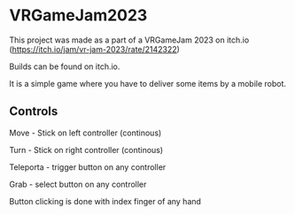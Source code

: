 # VRGameJam2023

This project was made as a part of a VRGameJam 2023 on itch.io (https://itch.io/jam/vr-jam-2023/rate/2142322)

Builds can be found on itch.io.

It is a simple game where you have to deliver some items by a mobile robot.

## Controls

Move - Stick on left controller (continous)

Turn - Stick on right controller (continous)

Teleporta - trigger button on any controller

Grab - select button on any controller

Button clicking is done with index finger of any hand



